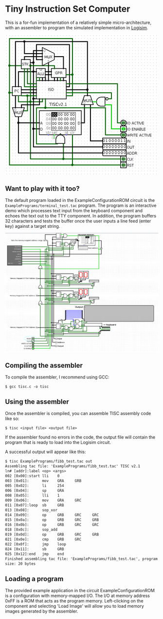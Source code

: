 # Tiny Instruction Set Computer

This is a for-fun implementation of a relatively simple micro-architecture, with
an assembler to program the simulated implementation in [Logisim](http://www.cburch.com/logisim/).

![TISC v2.0](Screenshots/tiscv2_1.png)

## Want to play with it too?

The default program loaded in the ExampleConfigurationROM circuit is the
`ExamplePrograms/terminal_test.tac` program. The program is an interactive demo
which processes text input from the keyboard component and echoes the text out
to the TTY component. In addition, the program buffers 32 characters and tests
the buffer once the user inputs a line feed (enter key) against a target string.

![TISC Example configuration](Screenshots/tiscv2_1_example.png)

## Compiling the assembler

To compile the assembler, I recommend using GCC:

	$ gcc tisc.c -o tisc

## Using the assembler

Once the assembler is compiled, you can assemble TISC assembly code like so:

	$ tisc <input file> <output file>

If the assembler found no errors in the code, the output file will contain the
program that is ready to load into the Logisim circuit.

A successful output will appear like this:

    $ tisc ExamplePrograms/fibb_test.tac out
	Assembling tac file: 'ExamplePrograms/fibb_test.tac' TISC v2.1
	ln# [addr]:label <op> <args>
	002 [0x00]:start lli    0
	003 [0x01]:      mov    GRA     GRB
	005 [0x02]:      li     254
	006 [0x04]:      sp     GRA
	008 [0x05]:      lli    1
	009 [0x06]:      mov    GRA     GRC
	011 [0x07]:loop  sb     GRB
	013 [0x08]:      sop_xor
	014 [0x09]:      op     GRB     GRC     GRC
	015 [0x0a]:      op     GRB     GRC     GRB
	016 [0x0b]:      op     GRB     GRC     GRC
	018 [0x0c]:      sop_add
	019 [0x0d]:      op     GRB     GRC     GRB
	021 [0x0e]:      cmp    GRB     GRC
	022 [0x0f]:      jmp    loop
	024 [0x11]:      sb     GRB
	025 [0x12]:end   jmp    end
	Finished assembling tac file: 'ExamplePrograms/fibb_test.tac', program size: 20 bytes

## Loading a program

The provided example application in the circuit ExampleConfigurationROM is a 
configuration with memory-mapped I/O. The I/O at memory address 0xFF is a ROM 
that acts as the program memory. Left-clicking on the component and selecting
'Load Image' will allow you to load memory images generated by the assembler. 
